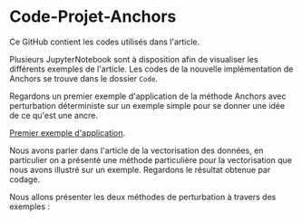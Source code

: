 # Code-Projet-Anchors

Ce GitHub contient les codes utilisés dans l'article. 

Plusieurs JupyterNotebook sont à disposition afin de visualiser les différents exemples de l'article.
Les codes de la nouvelle implémentation de Anchors se trouve dans le dossier `Code`.

Regardons un premier exemple d'application de la méthode Anchors avec perturbation déterministe sur un exemple simple pour se donner une idée de ce qu'est une ancre. 

[Premier exemple d'application](https://github.com/mbourbao/Code-Projet-Anchors/blob/main/Application-sur-la-phrase-The-reception-have-been-generally-good.ipynb).

Nous avons parler dans l'article de la vectorisation des données, en particulier on a présenté une méthode particulière pour la vectorisation que nous avons illustré sur un exemple. Regardons le résultat obtenue par codage. 




Nous allons présenter les deux méthodes de perturbation à travers des exemples : 

